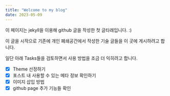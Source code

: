 ```yaml
---
title: "Welcome to my blog"
date: 2023-05-09
---
```


이 페이지는 jekyll을 이용해 github 글을 작성한 첫 글타래입니다. :) 

이 글을 시작으로 기존에 개인 폐쇄공간에서 작성한 기술 글들을 이 곳에 게시하려고 합니다. 

일단 아래 Tasks들을 검토하면서 사용 방법을 조금 더 익히려고 합니다. 

- [x] Theme 선정하기
- [x] 포스트 내 사용할 수 있는 메타 정보 확인하기
- [x] 이미지 삽입 방법 
- [x] github page 추가 기능들 확인
